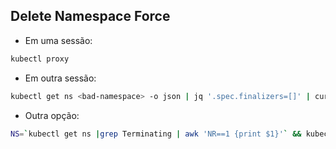 ## Delete Namespace Force

- Em uma sessão:

```bash
kubectl proxy
```

- Em outra sessão:

```bash
kubectl get ns <bad-namespace> -o json | jq '.spec.finalizers=[]' | curl -X PUT http://localhost:8001/api/v1/namespaces/<bad-namespace>/finalize -H "Content-Type: application/json" --data @-
```

- Outra opção:

```bash
NS=`kubectl get ns |grep Terminating | awk 'NR==1 {print $1}'` && kubectl get namespace "$NS" -o json   | tr -d "\n" | sed "s/\"finalizers\": \[[^]]\+\]/\"finalizers\": []/"   | kubectl replace --raw /api/v1/namespaces/$NS/finalize -f -
```
